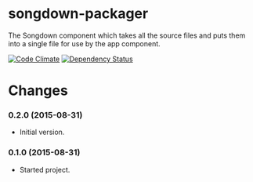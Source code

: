 # songdown-packager

The Songdown component which takes all the source files and puts them into a single file for use by the app component.

[![Code Climate](https://codeclimate.com/github/1vasari/songdown-packager/badges/gpa.svg)](https://codeclimate.com/github/1vasari/songdown-packager)
[![Dependency Status](https://david-dm.org/1vasari/songdown-packager.svg)](https://david-dm.org/1vasari/songdown-packager)

# Changes

### 0.2.0 (2015-08-31)
- Initial version.

### 0.1.0 (2015-08-31)
- Started project.
